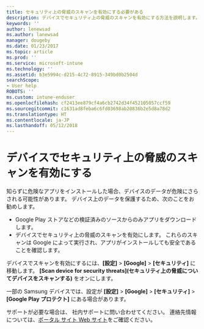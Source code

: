 ```yaml
---
title: セキュリティ上の脅威のスキャンを有効にする必要がある
description: デバイスでセキュリティ上の脅威のスキャンを有効にする方法を説明します。
keywords: ''
author: lenewsad
ms.author: lanewsad
manager: dougeby
ms.date: 01/23/2017
ms.topic: article
ms.prod: ''
ms.service: microsoft-intune
ms.technology: ''
ms.assetid: b3e5994c-d215-4c72-8915-349bd0b2504d
searchScope:
- User help
ROBOTS: ''
ms.custom: intune-enduser
ms.openlocfilehash: cf2413ee879cf4a6cb2742d34f452105057ccf59
ms.sourcegitcommit: c1631ad8feba6c6fd03698ab20836b2e5d8a78d2
ms.translationtype: HT
ms.contentlocale: ja-JP
ms.lasthandoff: 05/12/2018
---
```

# <a name="enable-security-threat-scans-on-your-device"></a>デバイスでセキュリティ上の脅威のスキャンを有効にする 
知らずに危険なアプリをインストールした場合、デバイスのデータが危険にさらされる可能性があります。 デバイス上のデータを保護するため、次のことをお勧めします。 

* Google Play ストアなどの検証済みのソースからのみアプリをダウンロードします。  
* デバイスでセキュリティ上の脅威のスキャンを有効にします。 これらのスキャンは Google によって実行され、アプリがインストールしても安全であることを確認します。  

デバイスでスキャンを有効にするには、**[設定]** > **[Google]** > **[セキュリティ]** に移動します。 **[Scan device for security threats]\(セキュリティ上の脅威についてデバイスをスキャンする\)** をオンにします。  

一部の Samsung デバイスでは、設定が **[設定]** > **[Google]** > **[セキュリティ]** > **[Google Play プロテクト]** にある場合があります。

サポートが必要な場合は、 社内サポートに問い合わせてください。 連絡先情報については、[ポータル サイト Web サイト](https://portal.manage.microsoft.com#HelpDeskDialog)をご確認ください。 

